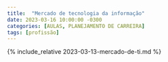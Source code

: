 ```yaml
---
title:  "Mercado de tecnologia da informação"
date: 2023-03-16 10:00:00 -0300
categories: [AULAS, PLANEJAMENTO DE CARREIRA]
tags: [profissão]
---
```


{% include_relative 2023-03-13-mercado-de-ti.md %}
